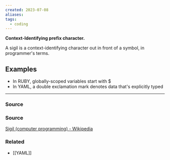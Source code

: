 ```yaml
---
created: 2023-07-08
aliases: 
tags:
  - coding
---
```

**Context-Identifying prefix character.**

A sigil is a context-identifying character out in front of a symbol, in programmer's terms. 

## Examples

- In RUBY, globally-scoped variables start with $
- In YAML, a double exclamation mark denotes data that's explicitly typed

****
### Source

### Source

[Sigil (computer programming) - Wikipedia](https://en.wikipedia.org/wiki/Sigil_(computer_programming)?wprov=sfti1)

### Related
- [[YAML]]